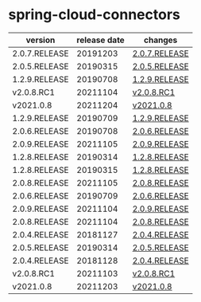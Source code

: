 # spring-cloud-connectors	


|version|release date|changes|
|---|---|---|
|2.0.7.RELEASE|20191203|[2.0.7.RELEASE](./2.0.7.RELEASE-20191203.md)|
|2.0.5.RELEASE|20190315|[2.0.5.RELEASE](./2.0.5.RELEASE-20190315.md)|
|1.2.9.RELEASE|20190708|[1.2.9.RELEASE](./1.2.9.RELEASE-20190708.md)|
|v2.0.8.RC1|20211104|[v2.0.8.RC1](./v2.0.8.RC1-20211104.md)|
|v2021.0.8|20211204|[v2021.0.8](./v2021.0.8-20211204.md)|
|1.2.9.RELEASE|20190709|[1.2.9.RELEASE](./1.2.9.RELEASE-20190709.md)|
|2.0.6.RELEASE|20190708|[2.0.6.RELEASE](./2.0.6.RELEASE-20190708.md)|
|2.0.9.RELEASE|20211105|[2.0.9.RELEASE](./2.0.9.RELEASE-20211105.md)|
|1.2.8.RELEASE|20190314|[1.2.8.RELEASE](./1.2.8.RELEASE-20190314.md)|
|1.2.8.RELEASE|20190315|[1.2.8.RELEASE](./1.2.8.RELEASE-20190315.md)|
|2.0.8.RELEASE|20211105|[2.0.8.RELEASE](./2.0.8.RELEASE-20211105.md)|
|2.0.6.RELEASE|20190709|[2.0.6.RELEASE](./2.0.6.RELEASE-20190709.md)|
|2.0.9.RELEASE|20211104|[2.0.9.RELEASE](./2.0.9.RELEASE-20211104.md)|
|2.0.8.RELEASE|20211104|[2.0.8.RELEASE](./2.0.8.RELEASE-20211104.md)|
|2.0.4.RELEASE|20181127|[2.0.4.RELEASE](./2.0.4.RELEASE-20181127.md)|
|2.0.5.RELEASE|20190314|[2.0.5.RELEASE](./2.0.5.RELEASE-20190314.md)|
|2.0.4.RELEASE|20181128|[2.0.4.RELEASE](./2.0.4.RELEASE-20181128.md)|
|v2.0.8.RC1|20211103|[v2.0.8.RC1](./v2.0.8.RC1-20211103.md)|
|v2021.0.8|20211203|[v2021.0.8](./v2021.0.8-20211203.md)|
